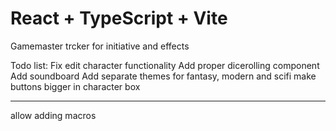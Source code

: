 # React + TypeScript + Vite

Gamemaster trcker for initiative and effects

Todo list:
  Fix edit character functionality
  Add proper dicerolling component
  Add soundboard
  Add separate themes for fantasy, modern and scifi
  make buttons bigger in character box

  ----
  allow adding macros